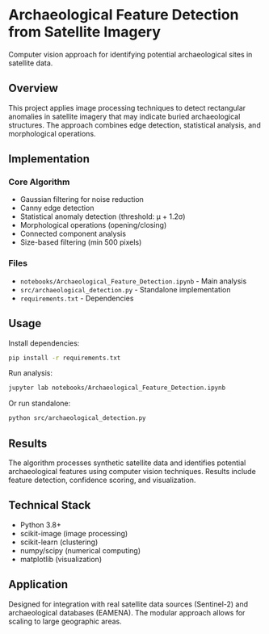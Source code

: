 # Archaeological Feature Detection from Satellite Imagery

Computer vision approach for identifying potential archaeological sites in satellite data.

## Overview

This project applies image processing techniques to detect rectangular anomalies in satellite imagery that may indicate buried archaeological structures. The approach combines edge detection, statistical analysis, and morphological operations.

## Implementation

### Core Algorithm
- Gaussian filtering for noise reduction
- Canny edge detection
- Statistical anomaly detection (threshold: μ + 1.2σ)
- Morphological operations (opening/closing)
- Connected component analysis
- Size-based filtering (min 500 pixels)

### Files
- `notebooks/Archaeological_Feature_Detection.ipynb` - Main analysis
- `src/archaeological_detection.py` - Standalone implementation
- `requirements.txt` - Dependencies

## Usage

Install dependencies:
```bash
pip install -r requirements.txt
```

Run analysis:
```bash
jupyter lab notebooks/Archaeological_Feature_Detection.ipynb
```

Or run standalone:
```bash
python src/archaeological_detection.py
```

## Results

The algorithm processes synthetic satellite data and identifies potential archaeological features using computer vision techniques. Results include feature detection, confidence scoring, and visualization.

## Technical Stack

- Python 3.8+
- scikit-image (image processing)
- scikit-learn (clustering)
- numpy/scipy (numerical computing)
- matplotlib (visualization)

## Application

Designed for integration with real satellite data sources (Sentinel-2) and archaeological databases (EAMENA). The modular approach allows for scaling to large geographic areas. 